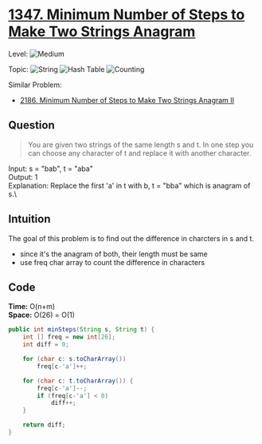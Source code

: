 # [1347. Minimum Number of Steps to Make Two Strings Anagram](1347.md)

Level: ![Medium](https://img.shields.io/badge/-Medium-ff8000)

Topic: ![String](https://img.shields.io/badge/-String-4da6ff) ![Hash Table](https://img.shields.io/badge/-Hash_Table-0073e6) ![Counting](https://img.shields.io/badge/-Counting-990000)

Similar Problem:

- [2186. Minimum Number of Steps to Make Two Strings Anagram II](2186.md)

## Question

> You are given two strings of the same length s and t. In one step you can choose any character of t and replace it with another character.

Input: s = "bab", t = "aba"\
Output: 1\
Explanation: Replace the first 'a' in t with b, t = "bba" which is anagram of s.\

## Intuition

The goal of this problem is to find out the difference in charcters in s and t.

- since it's the anagram of both, their length must be same
- use freq char array to count the difference in characters

## Code

**Time:** O(n+m)\
**Space:** O(26) = O(1)

```java
public int minSteps(String s, String t) {
    int [] freq = new int[26];
    int diff = 0;

    for (char c: s.toCharArray())
        freq[c-'a']++;

    for (char c: t.toCharArray()) {
        freq[c-'a']--;
        if (freq[c-'a'] < 0)
            diff++;
    }

    return diff;
}
```
